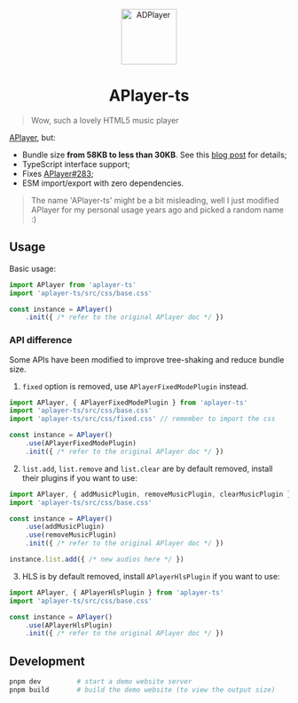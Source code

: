 <p align="center">
<img src="https://i.imgur.com/LnPvZvO.png" alt="ADPlayer" width="100">
</p>
<h1 align="center">APlayer-ts</h1>

> Wow, such a lovely HTML5 music player

[APlayer](https://github.com/MoePlayer/APlayer/), but:

- Bundle size **from 58KB to less than 30KB**. See this [blog post](https://blog.liuly.moe/posts/tree-shaking) for details;
- TypeScript interface support;
- Fixes [APlayer#283](https://github.com/DIYgod/APlayer/issues/283);
- ESM import/export with zero dependencies.

> The name 'APlayer-ts' might be a bit misleading, well I just modified APlayer for my personal usage years ago and picked a random name :)

## Usage

Basic usage:

```TypeScript
import APlayer from 'aplayer-ts'
import 'aplayer-ts/src/css/base.css'

const instance = APlayer()
    .init({ /* refer to the original APlayer doc */ })
```

### API difference

Some APIs have been modified to improve tree-shaking and reduce bundle size.

1. `fixed` option is removed, use `APlayerFixedModePlugin` instead.

```TypeScript
import APlayer, { APlayerFixedModePlugin } from 'aplayer-ts'
import 'aplayer-ts/src/css/base.css'
import 'aplayer-ts/src/css/fixed.css' // remember to import the css

const instance = APlayer()
    .use(APlayerFixedModePlugin)
    .init({ /* refer to the original APlayer doc */ })
```

2. `list.add`, `list.remove` and `list.clear` are by default removed, install their plugins if you want to use:

```TypeScript
import APlayer, { addMusicPlugin, removeMusicPlugin, clearMusicPlugin } from 'aplayer-ts'
import 'aplayer-ts/src/css/base.css'

const instance = APlayer()
    .use(addMusicPlugin)
    .use(removeMusicPlugin)
    .init({ /* refer to the original APlayer doc */ })

instance.list.add({ /* new audios here */ })
```

3. HLS is by default removed, install `APlayerHlsPlugin` if you want to use:

```TypeScript
import APlayer, { APlayerHlsPlugin } from 'aplayer-ts'
import 'aplayer-ts/src/css/base.css'

const instance = APlayer()
    .use(APlayerHlsPlugin)
    .init({ /* refer to the original APlayer doc */ })
```

## Development

```bash
pnpm dev         # start a demo website server
pnpm build       # build the demo website (to view the output size)
```
